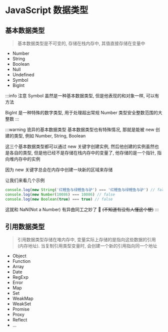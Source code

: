 # JavaScript 数据类型

## 基本数据类型

> 基本数据类型是不可变的, 存储在栈内存中, 其值直接存储在变量中

- Number
- String
- Boolean
- Null
- Undefined
- Symbol
- BigInt

:::info 注意
Symbol 虽然是一种基本数据类型, 但是他表现的和对象一样, 可以有方法

BigInt 是一种特殊的数字类型, 用于处理超出常规 Number 类型安全整数范围的大整数
:::

:::warning 诡异的基本数据类型
基本数据类型也有特殊情况, 那就是能被 new 创建的类型, 例如 Number, String, Boolean

这三个基本数据类型都可以通过 new 关键字创建实例, 然后他创建的实例虽然也是各自的类型, 但是他已经不是存储在栈内存中的变量了, 他存储的是一个指针, 指向堆内存中的实例

因为 new 关键字总会在内存中创建一块新的区域来存储

让我们来看几个示例

```js
console.log(new String('红鲤鱼与绿鲤鱼与驴') === '红鲤鱼与绿鲤鱼与驴') // false
console.log(new Number(10086) === 10086) // false
console.log(new Boolean(true) === true) // false
```

这就和 NaN(Not a Number) 有异曲同工之妙了 🤣 ~~(不知道有没有人懂这个梗)~~
:::

## 引用数据类型

> 引用数据类型存储在堆内存中, 变量实际上存储的是指向这些数据的引用 (内存地址). 当复制引用类型变量时, 会创建一个新的引用指向同一个地址

- Object
- Function
- Array
- Date
- RegExp
- Error
- Map
- Set
- WeakMap
- WeakSet
- Promise
- Proxy
- Reflect
- ...
